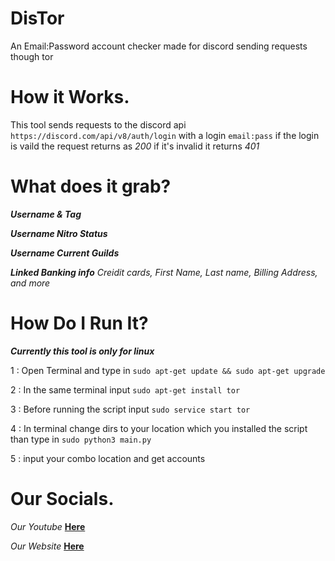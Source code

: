 # DisTor
An Email:Password account checker made for discord sending requests though tor


# How it Works.

This tool sends requests to the discord api `https://discord.com/api/v8/auth/login` with a login `email:pass` if the login is vaild the request returns as *200* if it's invalid it returns *401* 

# What does it grab?
***Username & Tag***

***Username Nitro Status***

***Username Current Guilds***

***Linked Banking info*** *Creidit cards, First Name, Last name, Billing Address, and more*


# How Do I Run It?
***Currently this tool is only for linux***

1 : Open Terminal and type in `sudo apt-get update && sudo apt-get upgrade`

2 : In the same terminal input `sudo apt-get install tor`

3 : Before running the script input `sudo service start tor`

4 : In terminal change dirs to your location which you installed the script than type in `sudo python3 main.py`

5 : input your combo location and get accounts


# Our Socials.

*Our Youtube* [__Here__](https://www.youtube.com/c/XAnarchy666)

*Our Website* [__Here__](https://lovejuul.com)
